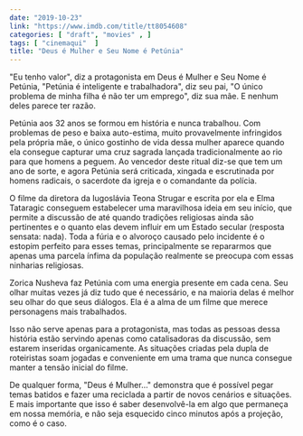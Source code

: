 ```yaml
---
date: "2019-10-23"
link: "https://www.imdb.com/title/tt8054608"
categories: [ "draft", "movies" , ]
tags: [ "cinemaqui"  ]
title: "Deus é Mulher e Seu Nome é Petúnia"
---
```

"Eu tenho valor", diz a protagonista em Deus é Mulher e Seu Nome é Petúnia, "Petúnia é inteligente e trabalhadora", diz seu pai, "O único problema de minha filha é não ter um emprego", diz sua mãe. E nenhum deles parece ter razão.

Petúnia aos 32 anos se formou em história e nunca trabalhou. Com problemas de peso e baixa auto-estima, muito provavelmente infringidos pela própria mãe, o único gostinho de vida dessa mulher aparece quando ela consegue capturar uma cruz sagrada lançada tradicionalmente ao rio para que homens a peguem. Ao vencedor deste ritual diz-se que tem um ano de sorte, e agora Petúnia será criticada, xingada e escrutinada por homens radicais, o sacerdote da igreja e o comandante da polícia.

O filme da diretora da Iugoslávia Teona Strugar e escrita por ela e Elma Tataragic conseguem estabelecer uma maravilhosa ideia em seu início, que permite a discussão de até quando tradições religiosas ainda são pertinentes e o quanto elas devem influir em um Estado secular (resposta sensata: nada). Toda a fúria e o alvoroço causado pelo incidente é o estopim perfeito para esses temas, principalmente se repararmos que apenas uma parcela ínfima da população realmente se preocupa com essas ninharias religiosas.

Zorica Nusheva faz Petúnia com uma energia presente em cada cena. Seu olhar muitas vezes já diz tudo que é necessário, e na maioria delas é melhor seu olhar do que seus diálogos. Ela é a alma de um filme que merece personagens mais trabalhados.

Isso não serve apenas para a protagonista, mas todas as pessoas dessa história estão servindo apenas como catalisadoras da discussão, sem estarem inseridas organicamente. As situações criadas pela dupla de roteiristas soam jogadas e conveniente em uma trama que nunca consegue manter a tensão inicial do filme.

De qualquer forma, "Deus é Mulher..." demonstra que é possível pegar temas batidos e fazer uma reciclada a partir de novos cenários e situações. E mais importante que isso é saber desenvolvê-la em algo que permaneça em nossa memória, e não seja esquecido cinco minutos após a projeção, como é o caso.
